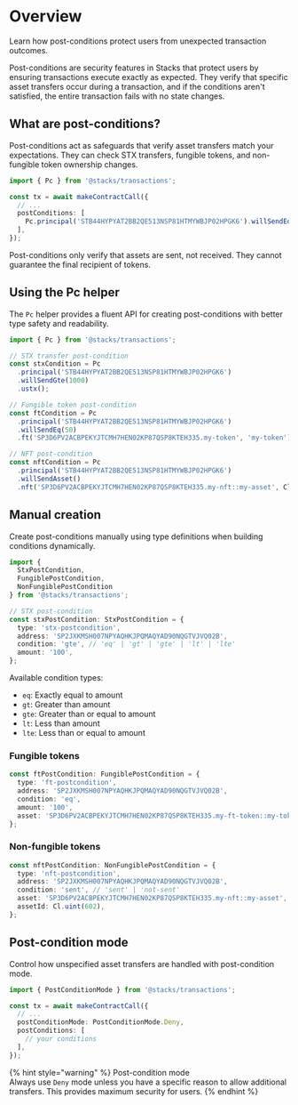 # Overview

Learn how post-conditions protect users from unexpected transaction outcomes.

Post-conditions are security features in Stacks that protect users by ensuring transactions execute exactly as expected. They verify that specific asset transfers occur during a transaction, and if the conditions aren't satisfied, the entire transaction fails with no state changes.

## What are post-conditions?

Post-conditions act as safeguards that verify asset transfers match your expectations. They can check STX transfers, fungible tokens, and non-fungible token ownership changes.

```ts
import { Pc } from '@stacks/transactions';

const tx = await makeContractCall({
  // ...
  postConditions: [
    Pc.principal('STB44HYPYAT2BB2QE513NSP81HTMYWBJP02HPGK6').willSendEq(1000).ustx(),
  ],
});
```

Post-conditions only verify that assets are sent, not received. They cannot guarantee the final recipient of tokens.

## Using the Pc helper

The `Pc` helper provides a fluent API for creating post-conditions with better type safety and readability.

```ts
import { Pc } from '@stacks/transactions';

// STX transfer post-condition
const stxCondition = Pc
  .principal('STB44HYPYAT2BB2QE513NSP81HTMYWBJP02HPGK6')
  .willSendGte(1000)
  .ustx();

// Fungible token post-condition
const ftCondition = Pc
  .principal('STB44HYPYAT2BB2QE513NSP81HTMYWBJP02HPGK6')
  .willSendEq(50)
  .ft('SP3D6PV2ACBPEKYJTCMH7HEN02KP87QSP8KTEH335.my-token', 'my-token');

// NFT post-condition
const nftCondition = Pc
  .principal('STB44HYPYAT2BB2QE513NSP81HTMYWBJP02HPGK6')
  .willSendAsset()
  .nft('SP3D6PV2ACBPEKYJTCMH7HEN02KP87QSP8KTEH335.my-nft::my-asset', Cl.uint(1));
```

## Manual creation

Create post-conditions manually using type definitions when building conditions dynamically.

```ts
import {
  StxPostCondition,
  FungiblePostCondition,
  NonFungiblePostCondition
} from '@stacks/transactions';

// STX post-condition
const stxPostCondition: StxPostCondition = {
  type: 'stx-postcondition',
  address: 'SP2JXKMSH007NPYAQHKJPQMAQYAD90NQGTVJVQ02B',
  condition: 'gte', // 'eq' | 'gt' | 'gte' | 'lt' | 'lte'
  amount: '100',
};
```

Available condition types:

* `eq`: Exactly equal to amount
* `gt`: Greater than amount
* `gte`: Greater than or equal to amount
* `lt`: Less than amount
* `lte`: Less than or equal to amount

### Fungible tokens

```ts
const ftPostCondition: FungiblePostCondition = {
  type: 'ft-postcondition',
  address: 'SP2JXKMSH007NPYAQHKJPQMAQYAD90NQGTVJVQ02B',
  condition: 'eq',
  amount: '100',
  asset: 'SP3D6PV2ACBPEKYJTCMH7HEN02KP87QSP8KTEH335.my-ft-token::my-token',
};
```

### Non-fungible tokens

```ts
const nftPostCondition: NonFungiblePostCondition = {
  type: 'nft-postcondition',
  address: 'SP2JXKMSH007NPYAQHKJPQMAQYAD90NQGTVJVQ02B',
  condition: 'sent', // 'sent' | 'not-sent'
  asset: 'SP3D6PV2ACBPEKYJTCMH7HEN02KP87QSP8KTEH335.my-nft::my-asset',
  assetId: Cl.uint(602),
};
```

## Post-condition mode

Control how unspecified asset transfers are handled with post-condition mode.

```ts
import { PostConditionMode } from '@stacks/transactions';

const tx = await makeContractCall({
  // ...
  postConditionMode: PostConditionMode.Deny,
  postConditions: [
    // your conditions
  ],
});
```

{% hint style="warning" %}
Post-condition mode\
Always use `Deny` mode unless you have a specific reason to allow additional transfers. This provides maximum security for users.
{% endhint %}
